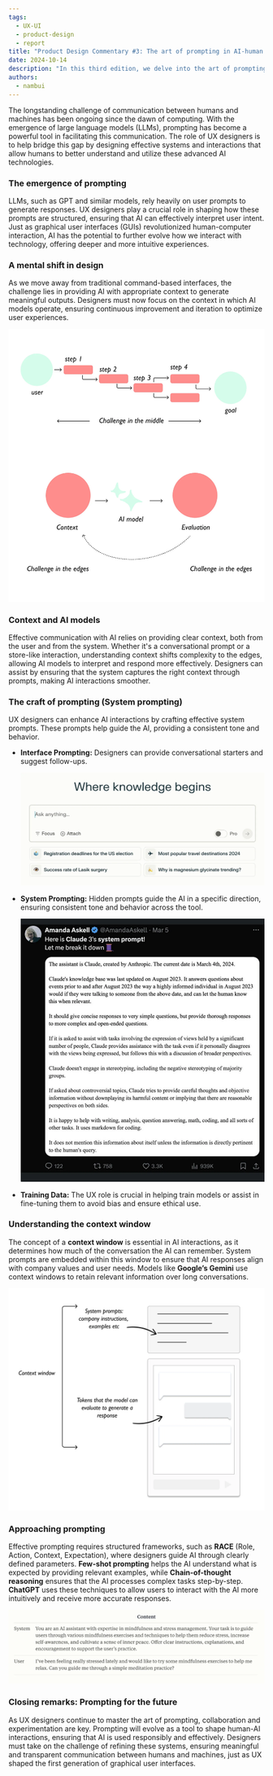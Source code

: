 ```yaml
---
tags:
  - UX-UI
  - product-design
  - report
title: "Product Design Commentary #3: The art of prompting in AI-human interaction"
date: 2024-10-14
description: "In this third edition, we delve into the art of prompting in AI-human interaction. We explore the evolution of communication between humans and machines, focusing on the crucial role of UX designers in crafting effective prompts for large language models. The commentary covers the importance of context, system prompting techniques, and structured frameworks for prompting, highlighting how these elements shape the future of human-AI interactions and user experiences."
authors:
  - nambui
---
```


The longstanding challenge of communication between humans and machines has been ongoing since the dawn of computing. With the emergence of large language models (LLMs), prompting has become a powerful tool in facilitating this communication. The role of UX designers is to help bridge this gap by designing effective systems and interactions that allow humans to better understand and utilize these advanced AI technologies.

### The emergence of prompting

LLMs, such as GPT and similar models, rely heavily on user prompts to generate responses. UX designers play a crucial role in shaping how these prompts are structured, ensuring that AI can effectively interpret user intent. Just as graphical user interfaces (GUIs) revolutionized human-computer interaction, AI has the potential to further evolve how we interact with technology, offering deeper and more intuitive experiences.

### A mental shift in design

As we move away from traditional command-based interfaces, the challenge lies in providing AI with appropriate context to generate meaningful outputs. Designers must now focus on the context in which AI models operate, ensuring continuous improvement and iteration to optimize user experiences.

![](assets/3-product-design-commentary-mental-shirt.png)

### Context and AI models

Effective communication with AI relies on providing clear context, both from the user and from the system. Whether it's a conversational prompt or a store-like interaction, understanding context shifts complexity to the edges, allowing AI models to interpret and respond more effectively. Designers can assist by ensuring that the system captures the right context through prompts, making AI interactions smoother.

### **The craft of prompting (System prompting)**

UX designers can enhance AI interactions by crafting effective system prompts. These prompts help guide the AI, providing a consistent tone and behavior.

- **Interface Prompting:** Designers can provide conversational starters and suggest follow-ups.
    
    ![](assets/3-product-design-commentary-the-craft-of-prompting.png)
    
- **System Prompting:** Hidden prompts guide the AI in a specific direction, ensuring consistent tone and behavior across the tool.
    
    ![](assets/3-product-design-commentary-training-data.png)
    
- **Training Data:** The UX role is crucial in helping train models or assist in fine-tuning them to avoid bias and ensure ethical use.

### Understanding the context window

The concept of a **context window** is essential in AI interactions, as it determines how much of the conversation the AI can remember. System prompts are embedded within this window to ensure that AI responses align with company values and user needs. Models like **Google’s Gemini** use context windows to retain relevant information over long conversations.

![](assets/3-product-design-commentary-understanding-context.png)

### Approaching prompting

Effective prompting requires structured frameworks, such as **RACE** (Role, Action, Context, Expectation), where designers guide AI through clearly defined parameters. **Few-shot prompting** helps the AI understand what is expected by providing relevant examples, while **Chain-of-thought reasoning** ensures that the AI processes complex tasks step-by-step. **ChatGPT** uses these techniques to allow users to interact with the AI more intuitively and receive more accurate responses.

![](assets/3-product-design-commentary-approach-prompting.png)

### Closing remarks: Prompting for the future

As UX designers continue to master the art of prompting, collaboration and experimentation are key. Prompting will evolve as a tool to shape human-AI interactions, ensuring that AI is used responsibly and effectively. Designers must take on the challenge of refining these systems, ensuring meaningful and transparent communication between humans and machines, just as UX shaped the first generation of graphical user interfaces.
